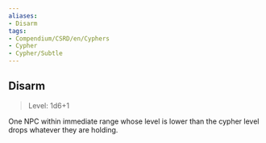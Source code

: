 ```yaml
---
aliases:
- Disarm
tags:
- Compendium/CSRD/en/Cyphers
- Cypher
- Cypher/Subtle
---
```


  
## Disarm  
>Level: 1d6+1  
  
One NPC within immediate range whose level is lower than the cypher level drops whatever they are holding.